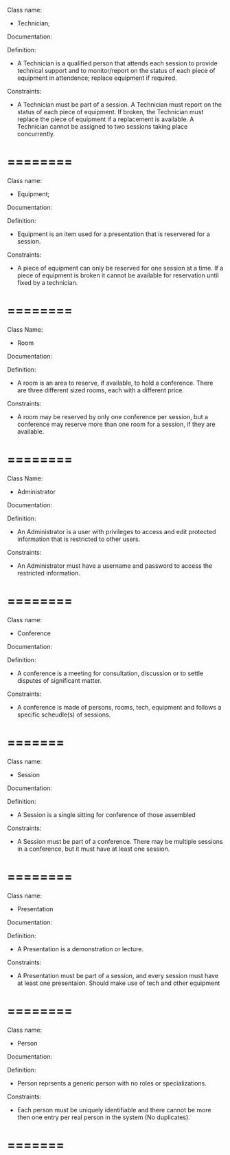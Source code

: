 

Class name:
* Technician;

Documentation:

Definition:
* A Technician is a qualified person that attends each session to provide technical support and to monitor/report on the   status of each piece of equipment in attendence; replace equipment if required. 

Constraints: 
* A Technician must be part of a session. A Technician must report on the status of each piece of equipment. If broken,    the Technician must replace the piece of equipment if a replacement is available. A Technician cannot be assigned to     two sessions taking place concurrently.

========
========

Class name:
* Equipment; 

Documentation: 

Definition: 
* Equipment is an item used for a presentation that is reservered for a session. 

Constraints:
* A piece of equipment can only be reserved for one session at a time. If a piece of equipment is broken it cannot be      available for reservation until fixed by a technician.

========
========

Class Name:
* Room

Documentation:

Definition:
* A room is an area to reserve, if available, to hold a conference.  There are three different sized rooms, each with a different price. 

Constraints:
* A room may be reserved by only one conference per session, but a conference may reserve more than one room for a session, if they are available.

========
========

Class Name:
* Administrator

Documentation:

Definition:
* An Administrator is a user with privileges to access and edit protected information that is restricted to other users.  

Constraints:
* An Administrator must have a username and password to access the restricted information.  

========
========

Class name:

* Conference

Documentation:

Definition:

* A conference is a meeting for consultation, discussion or to settle disputes of significant matter.

Constraints:

* A conference is made of persons, rooms, tech, equipment and follows a specific scheudle(s) of sessions.

=======
=======

Class name:

* Session

Documentation:

Definition:

* A Session is a single sitting for conference of those assembled

Constraints:

* A Session must be part of a conference. There may be multiple sessions in a conference, but it must have at least one session. 

========
========

Class name:

* Presentation

Documentation:

Definition:

* A Presentation is a demonstration or lecture.

Constraints:

* A Presentation must be part of a session, and every session must have at least one presentaion. Should make use of tech and other equipment

========
========

Class name:

* Person

Documentation:

Definition:

* Person reprsents a generic person with no roles or specializations.

Constraints:

* Each person must be uniquely identifiable and there cannot be more then one entry per real person in the system (No duplicates).
 
=======
=======
